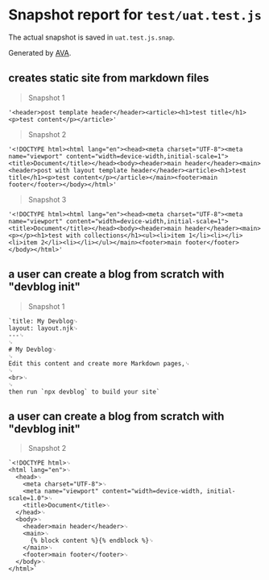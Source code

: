 # Snapshot report for `test/uat.test.js`

The actual snapshot is saved in `uat.test.js.snap`.

Generated by [AVA](https://avajs.dev).

## creates static site from markdown files

> Snapshot 1

    '<header>post template header</header><article><h1>test title</h1><p>test content</p></article>'

> Snapshot 2

    '<!DOCTYPE html><html lang="en"><head><meta charset="UTF-8"><meta name="viewport" content="width=device-width,initial-scale=1"><title>Document</title></head><body><header>main header</header><main><header>post with layout template header</header><article><h1>test title</h1><p>test content</p></article></main><footer>main footer</footer></body></html>'

> Snapshot 3

    '<!DOCTYPE html><html lang="en"><head><meta charset="UTF-8"><meta name="viewport" content="width=device-width,initial-scale=1"><title>Document</title></head><body><header>main header</header><main><p></p><h1>test with collections</h1><ul><li>item 1</li><li></li><li>item 2</li><li></li></ul></main><footer>main footer</footer></body></html>'

## a user can create a blog from scratch with "devblog init"

> Snapshot 1

    `title: My Devblog␊
    layout: layout.njk␊
    ---␊
    ␊
    # My Devblog␊
    ␊
    Edit this content and create more Markdown pages,␊
    ␊
    <br>␊
    ␊
    then run `npx devblog` to build your site`

## a user can create a blog from scratch with "devblog init"

> Snapshot 2

    `<!DOCTYPE html>␊
    <html lang="en">␊
      <head>␊
        <meta charset="UTF-8">␊
        <meta name="viewport" content="width=device-width, initial-scale=1.0">␊
        <title>Document</title>␊
      </head>␊
      <body>␊
        <header>main header</header>␊
        <main>␊
          {% block content %}{% endblock %}␊
        </main>␊
        <footer>main footer</footer>␊
      </body>␊
    </html>`
